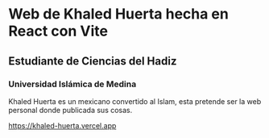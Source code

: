 # Web de Khaled Huerta hecha en React con Vite

## Estudiante de Ciencias del Hadiz

### Universidad Islámica de Medina

Khaled Huerta es un mexicano convertido al Islam, esta pretende ser la web personal donde publicada sus cosas.

https://khaled-huerta.vercel.app